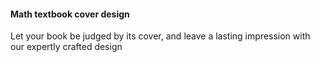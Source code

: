 #### Math textbook cover design
Let your book be judged by its cover, and leave a lasting impression with our expertly crafted design
